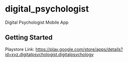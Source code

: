 # digital_psychologist

Digital Psychologist Mobile App

## Getting Started

Playstore Link:
https://play.google.com/store/apps/details?id=xyz.digitalpsychologist.digitalpsychology


